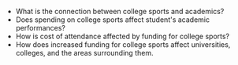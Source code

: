 - What is the connection between college sports and academics?
- Does spending on college sports affect student's academic performances?
- How is cost of attendance affected by funding for college sports?
- How does increased funding for college sports affect universities, colleges, and the areas surrounding them.
